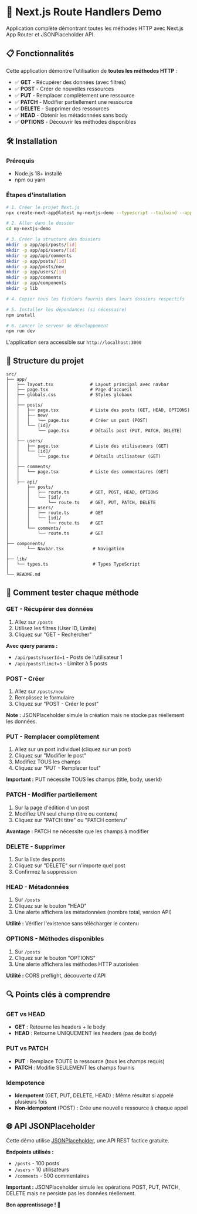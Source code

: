 # 🚀 Next.js Route Handlers Demo

Application complète démontrant toutes les méthodes HTTP avec Next.js App Router et JSONPlaceholder API.

## 📋 Fonctionnalités

Cette application démontre l'utilisation de **toutes les méthodes HTTP** :

- ✅ **GET** - Récupérer des données (avec filtres)
- ✅ **POST** - Créer de nouvelles ressources
- ✅ **PUT** - Remplacer complètement une ressource
- ✅ **PATCH** - Modifier partiellement une ressource
- ✅ **DELETE** - Supprimer des ressources
- ✅ **HEAD** - Obtenir les métadonnées sans body
- ✅ **OPTIONS** - Découvrir les méthodes disponibles

## 🛠️ Installation

### Prérequis

- Node.js 18+ installé
- npm ou yarn

### Étapes d'installation

```bash
# 1. Créer le projet Next.js
npx create-next-app@latest my-nextjs-demo --typescript --tailwind --app --no-src-dir

# 2. Aller dans le dossier
cd my-nextjs-demo

# 3. Créer la structure des dossiers
mkdir -p app/api/posts/[id]
mkdir -p app/api/users/[id]
mkdir -p app/api/comments
mkdir -p app/posts/[id]
mkdir -p app/posts/new
mkdir -p app/users/[id]
mkdir -p app/comments
mkdir -p app/components
mkdir -p lib

# 4. Copier tous les fichiers fournis dans leurs dossiers respectifs

# 5. Installer les dépendances (si nécessaire)
npm install

# 6. Lancer le serveur de développement
npm run dev
```

L'application sera accessible sur `http://localhost:3000`

## 📁 Structure du projet

```
src/
├── app/
│   ├── layout.tsx              # Layout principal avec navbar
│   ├── page.tsx                # Page d'accueil
│   ├── globals.css             # Styles globaux
│   │
│   ├── posts/
│   │   ├── page.tsx            # Liste des posts (GET, HEAD, OPTIONS)
│   │   ├── new/
│   │   │   └── page.tsx        # Créer un post (POST)
│   │   └── [id]/
│   │       └── page.tsx        # Détails post (PUT, PATCH, DELETE)
│   │
│   ├── users/
│   │   ├── page.tsx            # Liste des utilisateurs (GET)
│   │   └── [id]/
│   │       └── page.tsx        # Détails utilisateur (GET)
│   │
│   ├── comments/
│   │   └── page.tsx            # Liste des commentaires (GET)
│   │
│   ├── api/
│       ├── posts/
│       │   ├── route.ts        # GET, POST, HEAD, OPTIONS
│       │   └── [id]/
│       │       └── route.ts    # GET, PUT, PATCH, DELETE
│       ├── users/
│       │   ├── route.ts        # GET
│       │   └── [id]/
│       │       └── route.ts    # GET
│       └── comments/
│           └── route.ts        # GET
│
├── components/
│       └── Navbar.tsx           # Navigation
│
├── lib/
│   └── types.ts                 # Types TypeScript
│
└── README.md
```

## 🎯 Comment tester chaque méthode

### GET - Récupérer des données

1. Allez sur `/posts`
2. Utilisez les filtres (User ID, Limite)
3. Cliquez sur "GET - Rechercher"

**Avec query params :**

- `/api/posts?userId=1` - Posts de l'utilisateur 1
- `/api/posts?limit=5` - Limiter à 5 posts

### POST - Créer

1. Allez sur `/posts/new`
2. Remplissez le formulaire
3. Cliquez sur "POST - Créer le post"

**Note :** JSONPlaceholder simule la création mais ne stocke pas réellement les données.

### PUT - Remplacer complètement

1. Allez sur un post individuel (cliquez sur un post)
2. Cliquez sur "Modifier le post"
3. Modifiez TOUS les champs
4. Cliquez sur "PUT - Remplacer tout"

**Important :** PUT nécessite TOUS les champs (title, body, userId)

### PATCH - Modifier partiellement

1. Sur la page d'édition d'un post
2. Modifiez UN seul champ (titre ou contenu)
3. Cliquez sur "PATCH titre" ou "PATCH contenu"

**Avantage :** PATCH ne nécessite que les champs à modifier

### DELETE - Supprimer

1. Sur la liste des posts
2. Cliquez sur "DELETE" sur n'importe quel post
3. Confirmez la suppression

### HEAD - Métadonnées

1. Sur `/posts`
2. Cliquez sur le bouton "HEAD"
3. Une alerte affichera les métadonnées (nombre total, version API)

**Utilité :** Vérifier l'existence sans télécharger le contenu

### OPTIONS - Méthodes disponibles

1. Sur `/posts`
2. Cliquez sur le bouton "OPTIONS"
3. Une alerte affichera les méthodes HTTP autorisées

**Utilité :** CORS preflight, découverte d'API

## 🔍 Points clés à comprendre

### GET vs HEAD

- **GET** : Retourne les headers + le body
- **HEAD** : Retourne UNIQUEMENT les headers (pas de body)

### PUT vs PATCH

- **PUT** : Remplace TOUTE la ressource (tous les champs requis)
- **PATCH** : Modifie SEULEMENT les champs fournis

### Idempotence

- **Idempotent** (GET, PUT, DELETE, HEAD) : Même résultat si appelé plusieurs fois
- **Non-idempotent** (POST) : Crée une nouvelle ressource à chaque appel

## 🌐 API JSONPlaceholder

Cette démo utilise [JSONPlaceholder](https://jsonplaceholder.typicode.com/), une API REST factice gratuite.

**Endpoints utilisés :**

- `/posts` - 100 posts
- `/users` - 10 utilisateurs
- `/comments` - 500 commentaires

**Important :** JSONPlaceholder simule les opérations POST, PUT, PATCH, DELETE mais ne persiste pas les données réellement.

**Bon apprentissage ! 🚀**
